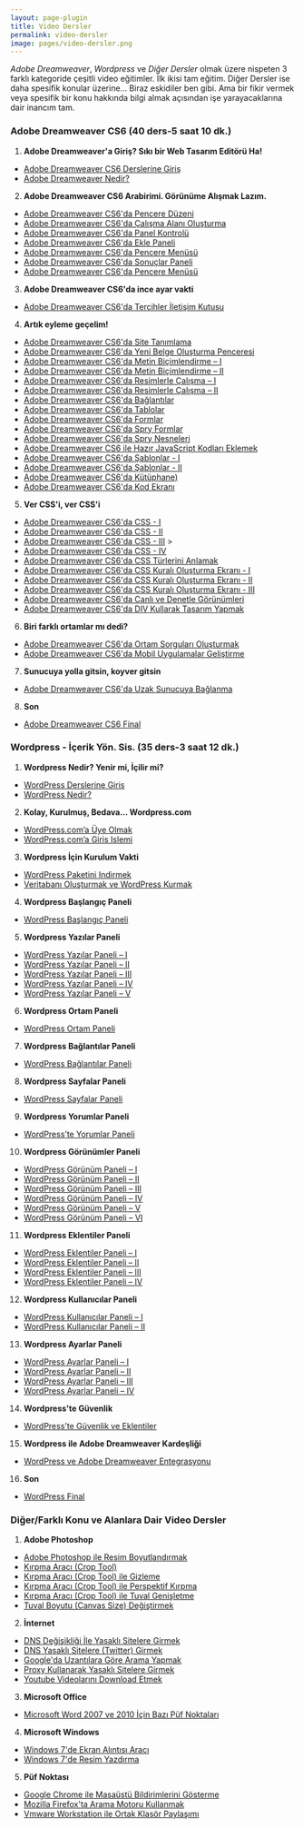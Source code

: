 ```yaml
---
layout: page-plugin
title: Video Dersler
permalink: video-dersler
image: pages/video-dersler.png
---
```

*Adobe Dreamweaver*, *Wordpress* ve *Diğer Dersler* olmak üzere nispeten 3 farklı kategoride çeşitli video eğitimler. İlk ikisi tam eğitim. Diğer Dersler ise daha spesifik konular üzerine... Biraz eskidiler ben gibi. Ama bir fikir vermek veya spesifik bir konu hakkında bilgi almak açısından işe yarayacaklarına dair inancım tam.

### **Adobe Dreamweaver CS6 (40 ders-5 saat 10 dk.)**

1. **Adobe Dreamweaver'a Giriş? Sıkı bir Web Tasarım Editörü Ha!**
- [Adobe Dreamweaver CS6 Derslerine Giriş](http://www.youtube.com/watch?v=VD3qiBScSG4)
- [Adobe Dreamweaver Nedir?](http://www.youtube.com/watch?v=BKxlEdPP2fA)
2. **Adobe Dreamweaver CS6 Arabirimi. Görünüme Alışmak Lazım.**
- [Adobe Dreamweaver CS6'da Pencere Düzeni](http://www.youtube.com/watch?v=2v2u8pW7Mt4)
- [Adobe Dreamweaver CS6'da Çalışma Alanı Oluşturma](http://www.youtube.com/watch?v=_MSJy-CBx8k)
- [Adobe Dreamweaver CS6'da Panel Kontrolü](http://www.youtube.com/watch?v=4FU14voBxhc)
- [Adobe Dreamweaver CS6'da Ekle Paneli](http://www.youtube.com/watch?v=gmwTb1uW2qE)
- [Adobe Dreamweaver CS6'da Pencere Menüsü](http://www.youtube.com/watch?v=YddV5k-mBRo)
- [Adobe Dreamweaver CS6'da Sonuçlar Paneli](http://www.youtube.com/watch?v=L0v10coGiRw)
- [Adobe Dreamweaver CS6'da Pencere Menüsü](http://www.youtube.com/watch?v=6DhqcVRCve8)
3. **Adobe Dreamweaver CS6'da ince ayar vakti**
- [Adobe Dreamweaver CS6'da Tercihler İletişim Kutusu](http://www.youtube.com/watch?v=BG8jqAH8n9w)
4. **Artık eyleme geçelim!**
- [Adobe Dreamweaver CS6'da Site Tanımlama](http://www.youtube.com/watch?v=D9b2AaZ1UyM)
- [Adobe Dreamweaver CS6'da Yeni Belge Oluşturma Penceresi](http://www.youtube.com/watch?v=gwHb-noGNuU)
- [Adobe Dreamweaver CS6'da Metin Biçimlendirme – I](http://www.youtube.com/watch?v=sgSr1yFzZBw)
- [Adobe Dreamweaver CS6'da Metin Biçimlendirme – II](http://www.youtube.com/watch?v=UVS43uhqdzk)
- [Adobe Dreamweaver CS6'da Resimlerle Çalışma – I](http://www.youtube.com/watch?v=A8YhSa1KoCI)
- [Adobe Dreamweaver CS6'da Resimlerle Çalışma – II](http://www.youtube.com/watch?v=kbxAulkE5ZE)
- [Adobe Dreamweaver CS6'da Bağlantılar](http://www.youtube.com/watch?v=NnhcRX1YujU)
- [Adobe Dreamweaver CS6'da Tablolar](http://www.youtube.com/watch?v=--lek4HYZbs)
- [Adobe Dreamweaver CS6'da Formlar](http://www.youtube.com/watch?v=bcLUn7GowaY)
- [Adobe Dreamweaver CS6'da Spry Formlar](http://www.youtube.com/watch?v=H3DcGsr4zZs)
- [Adobe Dreamweaver CS6'da Spry Nesneleri](http://www.youtube.com/watch?v=-b1TUNTIGIs)
- [Adobe Dreamweaver CS6 ile Hazır JavaScript Kodları Eklemek](http://www.youtube.com/watch?v=3430elbe5wg)
- [Adobe Dreamweaver CS6'da Şablonlar - I](http://www.youtube.com/watch?v=0mQ3HH9_Vsk)
- [Adobe Dreamweaver CS6'da Şablonlar - II](http://www.youtube.com/watch?v=Nfj0KiGR5iw)
- [Adobe Dreamweaver CS6'da Kütüphane)](http://www.youtube.com/watch?v=DGA43Y3fpPQ)
- [Adobe Dreamweaver CS6'da Kod Ekranı](http://www.youtube.com/watch?v=meYOmP9RVi0)
5. **Ver CSS'i, ver CSS'i**
- [Adobe Dreamweaver CS6'da CSS - I](http://www.youtube.com/watch?v=dgjZBuVX3Ow)
- [Adobe Dreamweaver CS6'da CSS - II](http://www.youtube.com/watch?v=_7k0eXJYsdg)
- [Adobe Dreamweaver CS6'da CSS - III](http://www.youtube.com/watch?v=SJyVajrpYm4) >
- [Adobe Dreamweaver CS6'da CSS - IV](https://www.youtube.com/watch?v=kQpjsIMdMHs)
- [Adobe Dreamweaver CS6'da CSS Türlerini Anlamak](https://www.youtube.com/watch?v=GtxVs46rx_I)
- [Adobe Dreamweaver CS6'da CSS Kuralı Oluşturma Ekranı - I](https://www.youtube.com/watch?v=PGC1B632cow)
- [Adobe Dreamweaver CS6'da CSS Kuralı Oluşturma Ekranı - II](http://www.youtube.com/watch?v=wo4DVu5WGds)
- [Adobe Dreamweaver CS6'da CSS Kuralı Oluşturma Ekranı - III](http://www.youtube.com/watch?v=Fpf2bWwWLMM)
- [Adobe Dreamweaver CS6'da Canlı ve Denetle Görünümleri](http://www.youtube.com/watch?v=GrC7g9QqLh8)
- [Adobe Dreamweaver CS6'da DIV Kullarak Tasarım Yapmak](http://www.youtube.com/watch?v=7sGGvfmFoLU)
6. **Biri farklı ortamlar mı dedi?**
- [Adobe Dreamweaver CS6'da Ortam Sorguları Oluşturmak](http://www.youtube.com/watch?v=LzC2jekKCjU)
- [Adobe Dreamweaver CS6'da Mobil Uygulamalar Geliştirme](http://www.youtube.com/watch?v=0l-_69oefjE)
7. **Sunucuya yolla gitsin, koyver gitsin**
- [Adobe Dreamweaver CS6'da Uzak Sunucuya Bağlanma](http://www.youtube.com/watch?v=cFYGbDk04Bo)
8. **Son**
- [Adobe Dreamweaver CS6 Final](http://www.youtube.com/watch?v=pxhwWsDeY9E)
 
### Wordpress - İçerik Yön. Sis. (35 ders-3 saat 12 dk.)
1. **Wordpress Nedir? Yenir mi, İçilir mi?**
- [WordPress Derslerine Giris](http://www.youtube.com/watch?v=aIueAjxVpZQ)
- [WordPress Nedir?](http://www.youtube.com/watch?v=BabJ6x6O-9Y)
2. **Kolay, Kurulmuş, Bedava... Wordpress.com**
- [WordPress.com’a Üye Olmak](http://www.youtube.com/watch?v=JkkWsFBdTmE)
- [WordPress.com’a Giris Islemi](http://www.youtube.com/watch?v=NFIM2Ugan5Q)
3. **Wordpress İçin Kurulum Vakti**
- [WordPress Paketini Indirmek](http://www.youtube.com/watch?v=JdTlrGCzwSs)
- [Veritabanı Oluşturmak ve WordPress Kurmak](http://www.youtube.com/watch?v=l7LoIfJYECs)
4. **Wordpress Başlangıç Paneli**
- [WordPress Başlangıç Paneli](http://www.youtube.com/watch?v=mQ0uM0wBI8o)
5. **Wordpress Yazılar Paneli**
- [WordPress Yazılar Paneli – I](http://www.youtube.com/watch?v=1so9EmU5RGQ)
- [WordPress Yazılar Paneli – II](http://www.youtube.com/watch?v=pAprBrxrQJs)
- [WordPress Yazılar Paneli – III](http://www.youtube.com/watch?v=WWmAh6ZPbBQ)
- [WordPress Yazılar Paneli – IV](http://www.youtube.com/watch?v=9XkCdbeyoWg)
- [WordPress Yazılar Paneli – V](http://www.youtube.com/watch?v=mD836pwugV4)
6. **Wordpress Ortam Paneli**
- [WordPress Ortam Paneli](http://www.youtube.com/watch?v=vZYzOjXuJKI)
7. **Wordpress Bağlantılar Paneli**
- [WordPress Bağlantılar Paneli](http://www.youtube.com/watch?v=zfYO6w02r-4)
8. **Wordpress Sayfalar Paneli**
- [WordPress Sayfalar Paneli](http://www.youtube.com/watch?v=ZnN_a70zZsE)
9. **Wordpress Yorumlar Paneli**
- [WordPress’te Yorumlar Paneli](http://www.youtube.com/watch?v=pgJb1vjN6XI)
10. **Wordpress Görünümler Paneli**
- [WordPress Görünüm Paneli – I](http://www.youtube.com/watch?v=jqiueY59lkc)
- [WordPress Görünüm Paneli – II](http://www.youtube.com/watch?v=HMd_oC4SOJM)
- [WordPress Görünüm Paneli – III](http://www.youtube.com/watch?v=54lN9c9BGWk)
- [WordPress Görünüm Paneli – IV](http://www.youtube.com/watch?v=cVrumoABT4A)
- [WordPress Görünüm Paneli – V](http://www.youtube.com/watch?v=qSuatcnhZUw)
- [WordPress Görünüm Paneli – VI](http://www.youtube.com/watch?v=W8c2vMpnh_0)
11. **Wordpress Eklentiler Paneli**
- [WordPress Eklentiler Paneli – I](http://www.youtube.com/watch?v=LRCvAYqmSKw)
- [WordPress Eklentiler Paneli – II](http://www.youtube.com/watch?v=JCB3YP0G_FM)
- [WordPress Eklentiler Paneli – III](http://www.youtube.com/watch?v=QQvVwI4lAvc)
- [WordPress Eklentiler Paneli – IV](http://www.youtube.com/watch?v=t659gTBBKFY)
12. **Wordpress Kullanıcılar Paneli**
- [WordPress Kullanıcılar Paneli – I](http://www.youtube.com/watch?v=7dqw6h9EfqQ)
- [WordPress Kullanıcılar Paneli – II](http://www.youtube.com/watch?v=64Hnt4-AsOg)
13. **Wordpress Ayarlar Paneli**
- [WordPress Ayarlar Paneli – I](http://www.youtube.com/watch?v=nOagJiLhThE)
- [WordPress Ayarlar Paneli – II](http://www.youtube.com/watch?v=hOxW0nemvrI)
- [WordPress Ayarlar Paneli – III](http://www.youtube.com/watch?v=UajNvrNP9Is)
- [WordPress Ayarlar Paneli – IV](http://www.youtube.com/watch?v=MYjbANcA6-8)
14. **Wordpress'te Güvenlik**
- [WordPress’te Güvenlik ve Eklentiler](http://www.youtube.com/watch?v=tsZlL3IFpgE)
15. **Wordpress ile Adobe Dreamweaver Kardeşliği**
- [WordPress ve Adobe Dreamweaver Entegrasyonu](http://www.youtube.com/watch?v=dP4Ac3b-8Sk)
16. **Son**
- [WordPress Final](http://www.youtube.com/watch?v=JEhY2M-1NVk)

### Diğer/Farklı Konu ve Alanlara Dair Video Dersler
1. **Adobe Photoshop**
- [Adobe Photoshop ile Resim Boyutlandırmak](http://www.youtube.com/watch?v=r6djNKSEGrE)
- [Kırpma Aracı (Crop Tool)](http://www.youtube.com/watch?v=O605zgaez0E)
- [Kırpma Aracı (Crop Tool) ile Gizleme](http://www.youtube.com/watch?v=eXexloFcxOw)
- [Kırpma Aracı (Crop Tool) ile Perspektif Kırpma](http://www.youtube.com/watch?v=RFLWWif3_MA)
- [Kırpma Aracı (Crop Tool) ile Tuval Genişletme](http://www.youtube.com/watch?v=XuGXCDs_mTc)
- [Tuval Boyutu (Canvas Size) Değiştirmek](http://www.youtube.com/watch?v=R-JZGFl-9N0)
2. **İnternet**
- [DNS Değişikliği İle Yasaklı Sitelere Girmek](http://www.youtube.com/watch?v=X8-Jf79XKqQ)
- [DNS Yasaklı Sitelere (Twitter) Girmek](http://www.youtube.com/watch?v=Lgm7I-9vR-E)
- [Google'da Uzantılara Göre Arama Yapmak](http://www.youtube.com/watch?v=PWiGIYKuob4)
- [Proxy Kullanarak Yasaklı Sitelere Girmek](http://www.youtube.com/watch?v=Cr9sbhUyxcs)
- [Youtube Videolarını Download Etmek](http://www.youtube.com/watch?v=mRJgh1vmKUU)
3. **Microsoft Office**
- [Microsoft Word 2007 ve 2010 İçin Bazı Püf Noktaları](http://www.youtube.com/watch?v=mRJgh1vmKUU)
4. **Microsoft Windows**
- [Windows 7'de Ekran Alıntısı Aracı](http://www.youtube.com/watch?v=pxJbz-ZT1aw)
- [Windows 7'de Resim Yazdırma](http://www.youtube.com/watch?v=jy9LJVZLVDI)
5. **Püf Noktası**
- [Google Chrome ile Masaüstü Bildirimlerini Gösterme](http://www.youtube.com/watch?v=xMhAx1hfEic)
- [Mozilla Firefox'ta Arama Motoru Kullanmak](http://www.youtube.com/watch?v=oCceFsiDsVM)
- [Vmware Workstation ile Ortak Klasör Paylaşımı](http://www.youtube.com/watch?v=jTqRMl1exgw)